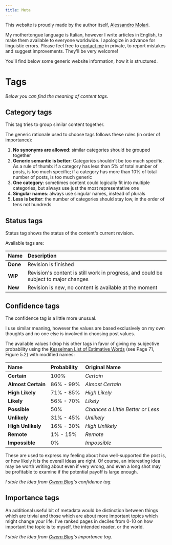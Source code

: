 ```yaml
---
title: Meta
---
```


This website is proudly made by the author itself, [Alessandro Molari](/about).

My mothertongue language is Italian, however I write articles in English, to make them available to everyone worldwide.
I apologize in advance for linguistic errors.
Please feel free to [contact me](/contact) in private, to report mistakes and suggest improvements.
They'll be very welcome!

You'll find below some generic website information, how it is structured.

# Tags

*Below you can find the meaning of content tags.*

## Category tags

This tag tries to group similar content together.

The generic rationale used to choose tags follows these rules (in order of importance):

1. **No synonyms are allowed**: similar categories should be grouped together
2. **Generic semantic is better**: Categories shouldn't be too much specific. As a rule of thumb: if a category has less than 5% of total number of posts, is too much specific; if a category has more than 10% of total number of posts, is too much generic
2. **One category**: sometimes content could logically fit into multiple categories, but always use just the most representative one
3. **Singular names**: always use singular names, instead of plurals
4. **Less is better**: the number of categories should stay low, in the order of tens not hundreds

## Status tags

Status tag shows the status of the content's current revision.

Available tags are:

| Name     | Description                                                                         |
|:---------|:------------------------------------------------------------------------------------|
| **Done** | Revision is finished                                                                |
| **WIP**  | Revision's content is still work in progress, and could be subject to major changes |
| **New**  | Revision is new, no content is available at the moment                              |

## Confidence tags

The confidence tag is a little more unusual.

I use similar meaning, however the values are based exclusively on my own thoughts and no one else is involved in choosing post values.

The available values I drop his other tags in favor of giving my subjective probability using the [Kesselman List of Estimative Words](https://cdn.ymaws.com/www.scip.org/resource/resmgr/White_Papers/Kesselman-Verbal-Probability.pdf) (see Page 71, Figure 5.2) with modified names:

| Name               | Probability | Original Name                     |
|:-------------------|:------------|:----------------------------------|
| **Certain**        | 100%        | *Certain*                         |
| **Almost Certain** | 86% - 99%   | *Almost Certain*                  |
| **High Likely**    | 71% - 85%   | *High Likely*                     |
| **Likely**         | 56% - 70%   | *Likely*                          |
| **Possible**       | 50%         | *Chances a Little Better or Less* |
| **Unlikely**       | 31% - 45%   | *Unlikely*                        |
| **High Unlikely**  | 16% - 30%   | *High Unlikely*                   |
| **Remote**         | 1% - 15%    | *Remote*                          |
| **Impossible**     | 0%          | *Impossible*                      |

These are used to express my feeling about how well-supported the post is, or how likely it is the overall ideas are right.
Of course, an interesting idea may be worth writing about even if very wrong, and even a long shot may be profitable to examine if the potential payoff is large enough.

*I stole the idea from [Gwern Blog](https://gwern.net)'s confidence tag.*

## Importance tags

An additional useful bit of metadata would be distinction between things which are trivial and those which are about more important topics which might change your life.
I've ranked pages in deciles from 0-10 on how important the topic is to myself, the intended reader, or the world.

*I stole the idea from [Gwern Blog](https://gwern.net)'s importance tag.*
